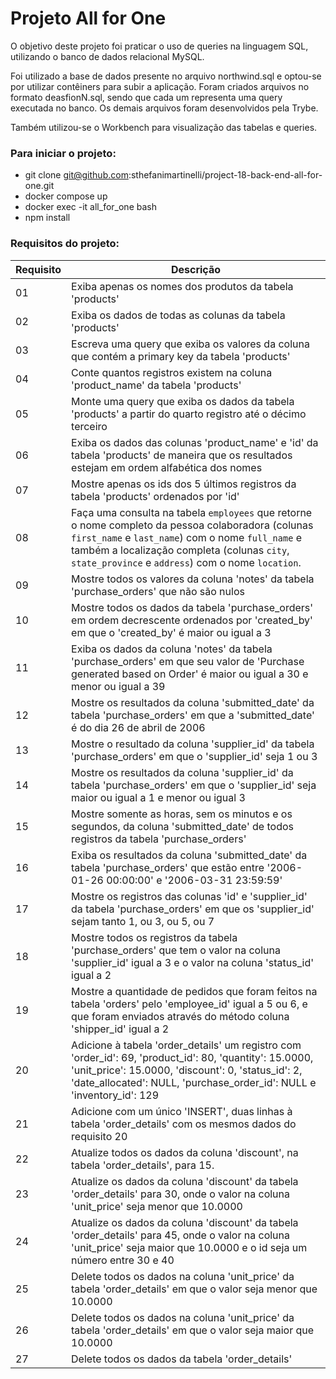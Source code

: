 
# Projeto All for One

O objetivo deste projeto foi praticar o uso de queries na linguagem SQL, utilizando o banco de dados relacional MySQL.

Foi utilizado a base de dados presente no arquivo northwind.sql e optou-se por utilizar contêiners para subir a aplicação. Foram criados arquivos no formato deasfionN.sql, sendo que cada um representa uma query executada no banco. Os demais arquivos foram desenvolvidos pela Trybe. 

Também utilizou-se o Workbench para visualização das tabelas e queries.

### Para iniciar o projeto:
- git clone git@github.com:sthefanimartinelli/project-18-back-end-all-for-one.git
- docker compose up
- docker exec -it all_for_one bash
- npm install

### Requisitos do projeto:
| Requisito | Descrição |
|-----------|-----------|
| 01 | Exiba apenas os nomes dos produtos da tabela 'products' |
| 02 | Exiba os dados de todas as colunas da tabela 'products' |
| 03 | Escreva uma query que exiba os valores da coluna que contém a primary key da tabela 'products' |
| 04 | Conte quantos registros existem na coluna 'product_name' da tabela 'products' |
| 05 | Monte uma query que exiba os dados da tabela 'products' a partir do quarto registro até o décimo terceiro |
| 06 | Exiba os dados das colunas 'product_name' e 'id' da tabela 'products' de maneira que os resultados estejam em ordem alfabética dos nomes |
| 07 | Mostre apenas os ids dos 5 últimos registros da tabela 'products' ordenados por 'id' |
| 08 | Faça uma consulta na tabela `employees` que retorne o nome completo da pessoa colaboradora (colunas `first_name` e `last_name`) com o nome `full_name` e também a localização completa (colunas `city`, `state_province` e `address`) com o nome `location`. |
| 09 | Mostre todos os valores da coluna 'notes' da tabela 'purchase_orders' que não são nulos |
| 10 | Mostre todos os dados da tabela 'purchase_orders' em ordem decrescente ordenados por 'created_by' em que o 'created_by' é maior ou igual a 3 |
| 11 | Exiba os dados da coluna 'notes' da tabela 'purchase_orders' em que seu valor de 'Purchase generated based on Order' é maior ou igual a 30 e menor ou igual a 39 |
| 12 | Mostre os resultados da coluna 'submitted_date' da tabela 'purchase_orders' em que a 'submitted_date' é do dia 26 de abril de 2006 |
| 13 | Mostre o resultado da coluna 'supplier_id' da tabela 'purchase_orders' em que o 'supplier_id' seja 1 ou 3 |
| 14 | Mostre os resultados da coluna 'supplier_id' da tabela 'purchase_orders' em que o 'supplier_id' seja maior ou igual a 1 e menor ou igual 3 |
| 15 | Mostre somente as horas, sem os minutos e os segundos, da coluna 'submitted_date' de todos registros da tabela 'purchase_orders' |
| 16 | Exiba os resultados da coluna 'submitted_date' da tabela 'purchase_orders' que estão entre '2006-01-26 00:00:00' e '2006-03-31 23:59:59' |
| 17 | Mostre os registros das colunas 'id' e 'supplier_id' da tabela 'purchase_orders' em que os 'supplier_id' sejam tanto 1, ou 3, ou 5, ou 7 |
| 18 | Mostre todos os registros da tabela 'purchase_orders' que tem o valor na coluna 'supplier_id' igual a 3 e o valor na coluna 'status_id' igual a 2 |
| 19 | Mostre a quantidade de pedidos que foram feitos na tabela 'orders' pelo 'employee_id' igual a 5 ou 6, e que foram enviados através do método coluna 'shipper_id' igual a 2 |
| 20 | Adicione à tabela 'order_details' um registro com 'order_id': 69, 'product_id': 80, 'quantity': 15.0000, 'unit_price': 15.0000, 'discount': 0, 'status_id': 2, 'date_allocated': NULL, 'purchase_order_id': NULL e 'inventory_id': 129 |
| 21 | Adicione com um único 'INSERT', duas linhas à tabela 'order_details' com os mesmos dados do requisito 20 |
| 22 | Atualize todos os dados da coluna 'discount', na tabela 'order_details', para 15. |
| 23 | Atualize os dados da coluna 'discount' da tabela 'order_details' para 30, onde o valor na coluna 'unit_price' seja menor que 10.0000 |
| 24 | Atualize os dados da coluna 'discount' da tabela 'order_details' para 45, onde o valor na coluna 'unit_price' seja maior que 10.0000 e o id seja um número entre 30 e 40 |
| 25 | Delete todos os dados na coluna 'unit_price' da tabela 'order_details' em que o valor seja menor que 10.0000 |
| 26 | Delete todos os dados na coluna 'unit_price' da tabela 'order_details' em que o valor seja maior que 10.0000 |
| 27 |  Delete todos os dados da tabela 'order_details' |
